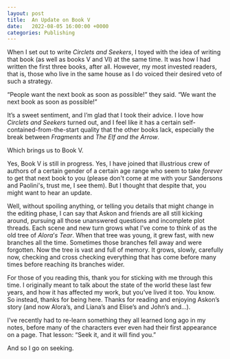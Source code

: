 ```yaml
---  
layout: post  
title:  An Update on Book V  
date:   2022-08-05 16:00:00 +0000  
categories: Publishing  
---
```



When I set out to write *Circlets and Seekers*, I toyed with the idea of writing that book (as well as books V and VI) at the same time. It was how I had written the first three books, after all. However, my most invested readers, that is, those who live in the same house as I do voiced their desired veto of such a strategy.

“People want the next book as soon as possible!” they said. “We want the next book as soon as possible!”

It’s a sweet sentiment, and I’m glad that I took their advice. I love how *Circlets and Seekers* turned out, and I feel like it has a certain self-contained-from-the-start quality that the other books lack, especially the break between *Fragments* and *The Elf and the Arrow*.

Which brings us to Book V.

Yes, Book V is still in progress. Yes, I have joined that illustrious crew of authors of a certain gender of a certain age range who seem to take *forever* to get that next book to you (please don't come at me with your Sandersons and Paolini's, trust me, I see them). But I thought that despite that, you might want to hear an update.

Well, without spoiling anything, or telling you details that might change in the editing phase, I can say that Askon and friends are all still kicking around, pursuing all those unanswered questions and incomplete plot threads. Each scene and new turn grows what I’ve come to think of as the old tree of *Alora*’*s Tear*. When that tree was young, it grew fast, with new branches all the time. Sometimes those branches fell away and were forgotten. Now the tree is vast and full of memory. It grows, slowly, carefully now, checking and cross checking everything that has come before many times before reaching its branches wider.

For those of you reading this, thank you for sticking with me through this time. I originally meant to talk about the state of the world these last few years, and how it has affected my work, but you’ve lived it too. You know. So instead, thanks for being here. Thanks for reading and enjoying Askon’s story (and now Alora’s, and Líana’s and Elise’s and John’s and…).

I’ve recently had to re-learn something they all learned long ago in my notes, before many of the characters ever even had their first appearance on a page. That lesson: “Seek it, and it will find you.”

And so I go on seeking.
